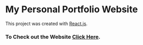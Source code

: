 # My Personal Portfolio Website
This project was created with [React.js](https://github.com/facebook/create-react-app).

### To Check out the Website [Click Here](http://hitman-samrath.github.io/Portfolio_Website).
